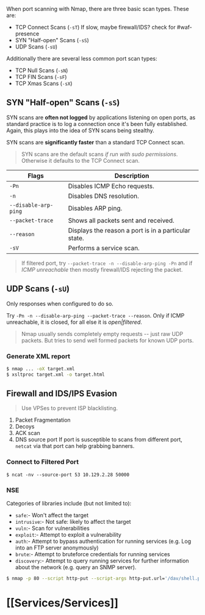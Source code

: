 When port scanning with Nmap, there are three basic scan types. These are:

- TCP Connect Scans (`-sT`)
	If slow, maybe firewall/IDS? check for #waf-presence 
- SYN "Half-open" Scans (`-sS`)
- UDP Scans (`-sU`)

Additionally there are several less common port scan types:

- TCP Null Scans (`-sN`)
- TCP FIN Scans (`-sF`)
- TCP Xmas Scans (`-sX`)

## SYN "Half-open" Scans (`-sS`)
SYN scans are **often not logged** by applications listening on open ports, as standard practice is to log a connection once it's been fully established. Again, this plays into the idea of SYN scans being stealthy.

SYN scans are **significantly faster** than a standard TCP Connect scan.

>SYN scans are the default scans _if run with sudo permissions_. Otherwise it defaults to the TCP Connect scan.

| Flags                | Description                                          |
| -------------------- | ---------------------------------------------------- |
| `-Pn`                | Disables ICMP Echo requests.                         |
| `-n`                 | Disables DNS resolution.                             |
| `--disable-arp-ping` | Disables ARP ping.                                   |
| `--packet-trace`     | Shows all packets sent and received.                 |
| `--reason`           | Displays the reason a port is in a particular state. |
| `-sV`                | Performs a service scan.                             |

> If filtered port, try `--packet-trace -n --disable-arp-ping -Pn` and if _ICMP unreachable_ then mostly firewall/IDS rejecting the packet.

## UDP Scans (`-sU`)
Only responses when configured to do so. 

Try `-Pn -n --disable-arp-ping --packet-trace --reason`. Only if ICMP unreachable, it is closed, for all else it is _open|filtered_. 

>Nmap usually sends completely empty requests -- just raw UDP packets. But tries to send well formed packets for known UDP ports.

### Generate XML report

```bash
$ nmap ... -oX target.xml
$ xsltproc target.xml -o target.html
```

## Firewall and IDS/IPS Evasion
> Use VPSes to prevent ISP blacklisting.

1. Packet Fragmentation
2. Decoys
3. ACK scan
4. DNS source port
	If port is susceptible to scans from different port, `netcat` via that port can help grabbing banners.

### Connect to Filtered Port
```shell
$ ncat -nv --source-port 53 10.129.2.28 50000
```

### NSE
Categories of libraries include (but not limited to):
- `safe`:- Won't affect the target
- `intrusive`:- Not safe: likely to affect the target  
- `vuln`:- Scan for vulnerabilities
- `exploit`:- Attempt to exploit a vulnerability
- `auth`:- Attempt to bypass authentication for running services (e.g. Log into an FTP server anonymously)
- `brute`:- Attempt to bruteforce credentials for running services
- `discovery`:- Attempt to query running services for further information about the network (e.g. query an SNMP server).

```bash
$ nmap -p 80 --script http-put --script-args http-put.url='/dav/shell.php',http-put.file='./shell.php'
```


# [[Services/Services]]
